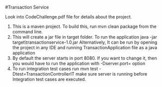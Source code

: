 #Transaction Service

Look into CodeChallenge.pdf file for details about the project.

1. This is a maven project. To build this, run
		mvn clean package 
   from the command line.
3. This will create a jar file in target folder. To run the application 
		java -jar target\transactionservice-1.0.jar
    Alternatively, It can be run by opening the project in any IDE and running TransactionApplication file as a java application
4. By default the server starts in port 8080. If you want to change it, then you would have to run the application with 
	-Dserver.port=<portnumber> option
5. To run integration test cases run
	mvn test -Dtest=TransactionControllerIT
  make sure server is running before Integration test cases are executed.